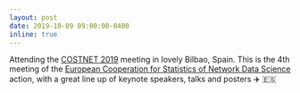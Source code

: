 ```yaml
---
layout: post
date: 2019-10-09 09:00:00-0400
inline: true
---
```


Attending the [COSTNET 2019](https://costnetbilbao.wordpress.com/) meeting in lovely Bilbao, Spain. This is the 4th meeting of the [European Cooperation for Statistics of Network Data Science](https://costnet.webhosting.rug.nl/) action, with a great line up of keynote speakers, talks and posters :airplane: :es:
